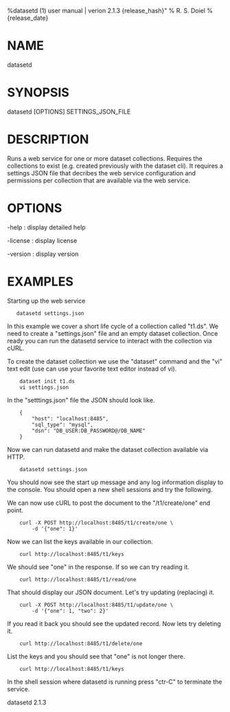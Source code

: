 %datasetd (1) user manual | verion 2.1.3 {release_hash}"
% R. S. Doiel
% {release_date}

# NAME

datasetd

# SYNOPSIS

datasetd [OPTIONS] SETTINGS_JSON_FILE

# DESCRIPTION

Runs a web service for one or more dataset collections. Requires
the collections to exist (e.g. created previously with the dataset
cli). It requires a settings JSON file that decribes the web service
configuration and permissions per collection that are available via
the web service.

# OPTIONS

-help
: display detailed help

-license
: display license

-version
: display version


# EXAMPLES

Starting up the web service

~~~
   datasetd settings.json
~~~

In this example we cover a short life cycle of a collection
called "t1.ds". We need to create a "settings.json" file and
an empty dataset collection. Once ready you can run the datasetd 
service to interact with the collection via cURL. 

To create the dataset collection we use the "dataset" command and the
"vi" text edit (use can use your favorite text editor instead of vi).

~~~
    dataset init t1.ds
	vi settings.json
~~~

In the "setttings.json" file the JSON should look like.

~~~
    {
		"host": "localhost:8485",
		"sql_type": "mysql",
		"dsn": "DB_USER:DB_PASSWORD@/DB_NAME"
	}
~~~

Now we can run datasetd and make the dataset collection available
via HTTP.

~~~
    datasetd settings.json
~~~

You should now see the start up message and any log information display
to the console. You should open a new shell sessions and try the following.

We can now use cURL to post the document to the "/t1/create/one" end
point. 

~~~
    curl -X POST http://localhost:8485/t1/create/one \
	    -d '{"one": 1}'
~~~

Now we can list the keys available in our collection.

~~~
    curl http://localhost:8485/t1/keys
~~~

We should see "one" in the response. If so we can try reading it.

~~~
    curl http://localhost:8485/t1/read/one
~~~

That should display our JSON document. Let's try updating (replacing)
it. 

~~~
    curl -X POST http://localhost:8485/t1/update/one \
	    -d '{"one": 1, "two": 2}'
~~~

If you read it back you should see the updated record. Now lets try
deleting it.

~~~
	curl http://localhost:8485/t1/delete/one
~~~

List the keys and you should see that "one" is not longer there.

~~~
    curl http://localhost:8485/t1/keys
~~~

In the shell session where datasetd is running press "ctr-C"
to terminate the service.


datasetd 2.1.3


